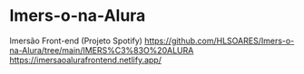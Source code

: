 # Imers-o-na-Alura
Imersão Front-end (Projeto Spotify)
https://github.com/HLSOARES/Imers-o-na-Alura/tree/main/IMERS%C3%83O%20ALURA
https://imersaoalurafrontend.netlify.app/
